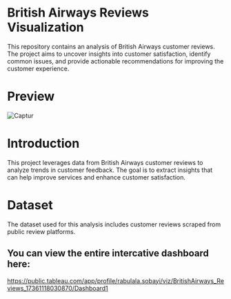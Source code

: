 # British Airways Reviews Visualization
This repository contains an analysis of British Airways customer reviews. The project aims to uncover insights into customer satisfaction, identify common issues, and provide actionable recommendations for improving the customer experience.

# Preview
![Captur](https://github.com/user-attachments/assets/4e46d139-e149-44b9-b863-8315b8b9f58e)


# Introduction

This project leverages data from British Airways customer reviews to analyze trends in customer feedback. The goal is to extract insights that can help improve services and enhance customer satisfaction.

# Dataset

The dataset used for this analysis includes customer reviews scraped from public review platforms.




## You can view the entire intercative dashboard here:

https://public.tableau.com/app/profile/rabulala.sobayi/viz/BritishAirways_Reviews_17361118030870/Dashboard1
